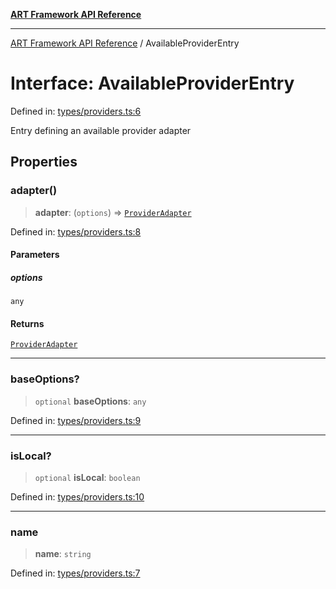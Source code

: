 [**ART Framework API Reference**](../README.md)

***

[ART Framework API Reference](../README.md) / AvailableProviderEntry

# Interface: AvailableProviderEntry

Defined in: [types/providers.ts:6](https://github.com/hashangit/ART/blob/0d5679913e70f07ec60f00c1f87b53a5f0bf6ddf/src/types/providers.ts#L6)

Entry defining an available provider adapter

## Properties

### adapter()

> **adapter**: (`options`) => [`ProviderAdapter`](ProviderAdapter.md)

Defined in: [types/providers.ts:8](https://github.com/hashangit/ART/blob/0d5679913e70f07ec60f00c1f87b53a5f0bf6ddf/src/types/providers.ts#L8)

#### Parameters

##### options

`any`

#### Returns

[`ProviderAdapter`](ProviderAdapter.md)

***

### baseOptions?

> `optional` **baseOptions**: `any`

Defined in: [types/providers.ts:9](https://github.com/hashangit/ART/blob/0d5679913e70f07ec60f00c1f87b53a5f0bf6ddf/src/types/providers.ts#L9)

***

### isLocal?

> `optional` **isLocal**: `boolean`

Defined in: [types/providers.ts:10](https://github.com/hashangit/ART/blob/0d5679913e70f07ec60f00c1f87b53a5f0bf6ddf/src/types/providers.ts#L10)

***

### name

> **name**: `string`

Defined in: [types/providers.ts:7](https://github.com/hashangit/ART/blob/0d5679913e70f07ec60f00c1f87b53a5f0bf6ddf/src/types/providers.ts#L7)
